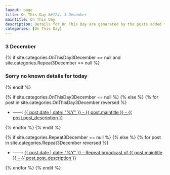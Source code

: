 ```yaml
---
layout: page
title: On This Day &#124; 3 December
maintitle: On This Day
description: Details for On This Day are genarated by the posts added to the website so the content is subject to changes/updates over time.
categories: [On This Day]
---
```


<h3>3 December</h3>

{% if site.categories.OnThisDay3December == null and site.categories.Repeat3December == null %}
  <h3>Sorry no known details for today</h3>
{% endif %}

{% if site.categories.OnThisDay3December == null %}
{% else %}
{% for post in site.categories.OnThisDay3December reversed %}
<ul>
<li> ——: <a href="{{ post.url }}">{{ post.date | date: "%Y" }} - {{ post.maintitle }} - {{ post.post_description }}</a></li>
</ul>
{% endfor %}
{% endif %}

{% if site.categories.Repeat3December == null %}
{% else %}
{% for post in site.categories.Repeat3December reversed %}
<ul>
<li> ——: <a href="{{ post.url }}">{{ post.date | date: "%Y" }} - Repeat broadcast of {{ post.maintitle }} - {{ post.post_description }}</a></li>
</ul>
{% endfor %}
{% endif %}

